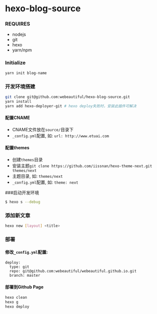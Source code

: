 # hexo-blog-source

### REQUIRES
* nodejs
* git
* hexo
* yarn/npm

### Initialize
```bash
yarn init blog-name
```

### 开发环境搭建
```bash
git clone git@github.com:webeautiful/hexo-blog-source.git
yarn install
yarn add hexo-deployer-git # hexo deploy失败时，安装此插件可解决

```

#### 配置CNAME
* CNAME文件放在`source/`目录下
* `_config.yml`配置, 如: `url: http://www.etuai.com`
#### 配置themes
* 创建`themes`目录
* 安装主题`git clone https://github.com/iissnan/hexo-theme-next.git themes/next`
* 主题目录, 如: `themes/next`
* `_config.yml`配置, 如: `theme: next` 

###启动开发环境
```bash
$ hexo s --debug
```

### 添加新文章
```bash
hexo new [layout] <title>
```

### 部署
#### 修改`_config.yml`配置:
```
deploy:
  type: git
  repo: git@github.com:webeautiful/webeautiful.github.io.git
  branch: master
```
#### 部署到Github Page
```bash
hexo clean
hexo g
hexo deploy
```
